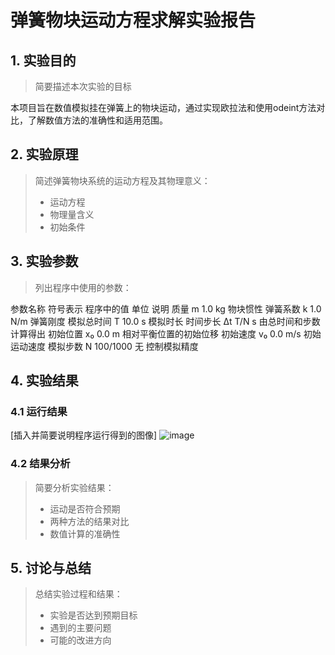 # 弹簧物块运动方程求解实验报告

## 1. 实验目的

> 简要描述本次实验的目标

本项目旨在数值模拟挂在弹簧上的物块运动，通过实现欧拉法和使用odeint方法对比，了解数值方法的准确性和适用范围。

## 2. 实验原理

> 简述弹簧物块系统的运动方程及其物理意义：
> - 运动方程
> - 物理量含义
> - 初始条件

## 3. 实验参数

> 列出程序中使用的参数：

参数名称	符号表示	程序中的值	单位	说明
质量	m	1.0	kg	物块惯性
弹簧系数	k	1.0	N/m	弹簧刚度
模拟总时间	T	10.0	s	模拟时长
时间步长	Δt	T/N	s	由总时间和步数计算得出
初始位置	x₀	0.0	m	相对平衡位置的初始位移
初始速度	v₀	0.0	m/s	初始运动速度
模拟步数	N	100/1000	无	控制模拟精度

## 4. 实验结果

### 4.1 运行结果

[插入并简要说明程序运行得到的图像]
![image](https://github.com/user-attachments/assets/6fb3d14f-ad66-4f56-831b-b6673133fc70)


### 4.2 结果分析

> 简要分析实验结果：
> - 运动是否符合预期
> - 两种方法的结果对比
> - 数值计算的准确性

## 5. 讨论与总结

> 总结实验过程和结果：
> - 实验是否达到预期目标
> - 遇到的主要问题
> - 可能的改进方向


